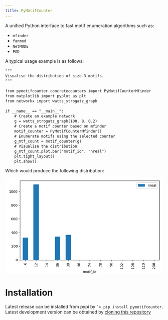 ```yaml
---
title: PyMotifCounter
---
```


A unified Python interface to fast motif enumeration algorithms such as:

-   `mfinder`
-   `fanmod`
-   `NetMODE`
-   `PGD`

A typical usage example is as follows:

``` {.Python}
"""
Visualise the distribution of size-3 motifs.
"""

from pymotifcounter.concretecounters import PyMotifCounterMfinder
from matplotlib import pyplot as plt
from networkx import watts_strogatz_graph

if __name__ == "__main__":
    # Create an example network
    g = watts_strogatz_graph(100, 8, 0.2)
    # Create a motif counter based on mfinder
    motif_counter = PyMotifCounterMfinder()
    # Enumerate motifs using the selected counter
    g_mtf_count = motif_counter(g)
    # Visualise the distribution
    g_mtf_count.plot.bar("motif_id", "nreal")
    plt.tight_layout()
    plt.show()
```

Which would produce the following distribution:

![image](https://github.com/aanastasiou/pymotifcounter/blob/main/doc/source/resources/figures/fig_dist_motif_3.png?raw=true)

Installation
============

Latest release can be installed from pypi by
`` `> pip install pymotifcounter ``. Latest development version can be
obtained by [cloning this
repository](https://github.com/aanastasiou/pymotifcounter)
